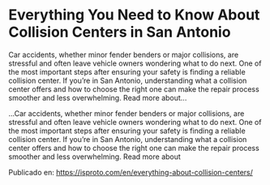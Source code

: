 # Everything You Need to Know About Collision Centers in San Antonio

Car accidents, whether minor fender benders or major collisions, are stressful and often leave vehicle owners wondering what to do next. One of the most important steps after ensuring your safety is finding a reliable collision center. If you’re in San Antonio, understanding what a collision center offers and how to choose the right one can make the repair process smoother and less overwhelming. Read more about...

...Car accidents, whether minor fender benders or major collisions, are stressful and often leave vehicle owners wondering what to do next. One of the most important steps after ensuring your safety is finding a reliable collision center. If you’re in San Antonio, understanding what a collision center offers and how to choose the right one can make the repair process smoother and less overwhelming. Read more about

Publicado en: https://isproto.com/en/everything-about-collision-centers/